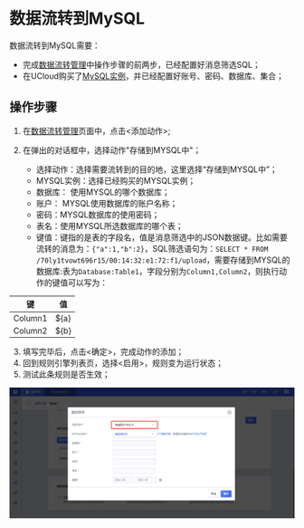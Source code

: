 # 数据流转到MySQL
数据流转到MySQL需要：

- 完成[数据流转管理](data_forwarding)中操作步骤的前两步，已经配置好消息筛选SQL；
- 在UCloud购买了[MySQL实例](https://console.ucloud.cn/udb/sql)，并已经配置好账号、密码、数据库、集合；


## 操作步骤
1. 在[数据流转管理](data_forwarding)页面中，点击<添加动作>;
2. 在弹出的对话框中，选择动作"存储到MYSQL中"；

   - 选择动作：选择需要流转到的目的地，这里选择“存储到MYSQL中”；
   - MYSQL实例：选择已经购买的MYSQL实例；
   - 数据库： 使用MYSQL的哪个数据库；
   - 账户： MYSQL使用数据库的账户名称；
   - 密码：MYSQL数据库的使用密码；
   - 表名：使用MYSQL所选数据库的哪个表；
   - 键值：键指的是表的字段名，值是消息筛选中的JSON数据键。比如需要流转的消息为：`{"a":1,"b":2}`，SQL筛选语句为：`SELECT * FROM /70ly1tvowt696r15/00:14:32:e1:72:f1/upload`，需要存储到MYSQL的数据库:表为`Database:Table1`，字段分别为`Column1,Column2`，则执行动作的键值可以写为：
   
|键|值|
|---|---|
|Column1|${a}|
|Column2|${b}|
	
3. 填写完毕后，点击<确定>，完成动作的添加；
4. 回到规则引擎列表页，选择<启用>，规则变为运行状态；
5. 测试此条规则是否生效；


![转发到MYSQL](../../images/转发到MYSQL.png)


